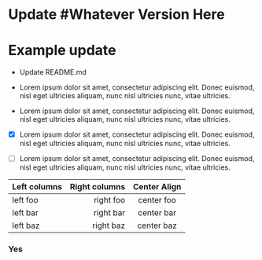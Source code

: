 # Update #Whatever Version Here

# Example update

- Update README.md
- Lorem ipsum dolor sit amet, consectetur adipiscing elit. Donec euismod, nisl eget ultricies aliquam, nunc nisl ultricies nunc, vitae ultricies.

- Lorem ipsum dolor sit amet, consectetur adipiscing elit. Donec euismod, nisl eget ultricies aliquam, nunc nisl ultricies nunc, vitae ultricies.

- [x] Lorem ipsum dolor sit amet, consectetur adipiscing elit. Donec euismod, nisl eget ultricies aliquam, nunc nisl ultricies nunc, vitae ultricies.

- [ ] Lorem ipsum dolor sit amet, consectetur adipiscing elit. Donec euismod, nisl eget ultricies aliquam, nunc nisl ultricies nunc, vitae ultricies.

| Left columns | Right columns | Center Align |
| ------------ | ------------: | :----------: |
| left foo     |     right foo |  center foo  |
| left bar     |     right bar |  center bar  |
| left baz     |     right baz |  center baz  |

### Yes

